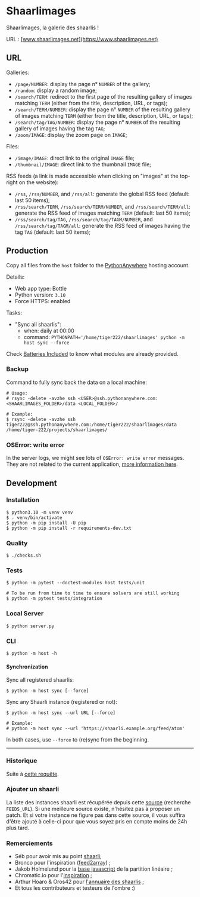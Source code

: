 # Shaarlimages

Shaarlimages, la galerie des shaarlis !

URL : [www.shaarlimages.net](https://www.shaarlimages.net)

## URL

Galleries:
- `/page/NUMBER`: display the page n° `NUMBER` of the gallery;
- `/random`: display a random image;
- `/search/TERM`: redirect to the first page of the resulting gallery of images matching `TERM` (either from the title, description, URL, or tags);
- `/search/TERM/NUMBER`: display the page n° `NUMBER` of the resulting gallery of images matching `TERM` (either from the title, description, URL, or tags);
- `/search/tag/TAG/NUMBER`: display the page n° `NUMBER` of the resulting gallery of images having the tag `TAG`;
- `/zoom/IMAGE`: display the zoom page on `IMAGE`;

Files:
- `/image/IMAGE`: direct link to the original `IMAGE` file;
- `/thumbnail/IMAGE`: direct link to the thumbnail `IMAGE` file;

RSS feeds (a link is made accessible when clicking on "images" at the top-right on the website):
- `/rss`, `/rss/NUMBER`, and `/rss/all`: generate the global RSS feed (default: last 50 items);
- `/rss/search/TERM`, `/rss/search/TERM/NUMBER`, and `/rss/search/TERM/all`: generate the RSS feed of images matching `TERM` (default: last 50 items);
- `/rss/search/tag/TAG`, `/rss/search/tag/TAGM/NUMBER`, and `/rss/search/tag/TAGM/all`: generate the RSS feed of images having the tag `TAG` (default: last 50 items);

## Production

Copy all files from the `host` folder to the [PythonAnywhere](https://www.pythonanywhere.com) hosting account.

Details:
- Web app type: Bottle
- Python version: `3.10`
- Force HTTPS: enabled

Tasks:
- "Sync all shaarlis":
  - when: daily at 00:00
  - command: `PYTHONPATH='/home/tiger222/shaarlimages' python -m host sync --force`

Check [Batteries Included](https://www.pythonanywhere.com/batteries_included/) to know what modules are already provided.

### Backup

Command to fully sync back the data on a local machine:

```console
# Usage:
# rsync -delete -avzhe ssh <USER>@ssh.pythonanywhere.com:<SHAARLIMAGES_FOLDER>/data <LOCAL_FOLDER>/

# Example:
$ rsync -delete -avzhe ssh tiger222@ssh.pythonanywhere.com:/home/tiger222/shaarlimages/data /home/tiger-222/projects/shaarlimages/
```

### OSError: write error

In the server logs, we might see lots of `OSError: write error` messages. They are not related to the current application, [more information here](https://www.pythonanywhere.com/forums/topic/13591/).

## Development

### Installation

```console
$ python3.10 -m venv venv
$ . venv/bin/activate
$ python -m pip install -U pip
$ python -m pip install -r requirements-dev.txt
```

### Quality

```console
$ ./checks.sh
```

### Tests

```console
$ python -m pytest --doctest-modules host tests/unit

# To be run from time to time to ensure solvers are still working
$ python -m pytest tests/integration
```

### Local Server

```console
$ python server.py
```

### CLI

```console
$ python -m host -h
```

#### Synchronization

Sync all registered shaarlis:

```console
$ python -m host sync [--force]
```

Sync any Shaarli instance (registered or not):

```console
$ python -m host sync --url URL [--force]

# Example:
# python -m host sync --url 'https://shaarli.example.org/feed/atom'
```

In both cases, use `--force` to (re)sync from the beginning.

---

### Historique

Suite à [cette requête](http://sebsauvage.net/paste/?b1176a415f9bbe17#CIT+sEj+1tsMW8IAWBipoVJiNBcgLt81Gm79rxuiVnU).  

### Ajouter un shaarli

La liste des instances shaarli est récupérée depuis cette [source](host/constants.py#L28) (recherche `FEEDS_URL`).
Si une meilleure source existe, n'hésitez pas à proposer un patch.
Et si votre instance ne figure pas dans cette source, il vous suffira d'être ajouté à celle-ci pour que vous soyez pris en compte moins de 24h plus tard.

### Remerciements

- Séb pour avoir mis au point [shaarli](http://sebsauvage.net/wiki/doku.php?id=php:shaarli);
- Bronco pour l'inspiration ([feed2array](http://www.warriordudimanche.net/article178/feed2array-obtenir-un-flux-rss-atom-sous-forme-de-tableau)) ;
- Jakob Holmelund pour la [base javascript](https://github.com/jakobholmelund/fitpicsjs) de la partition linéaire ;
- Chromatic.io pour l'[inspiration](http://www.chromatic.io/FQrLQsb) ;
- Arthur Hoaro & Oros42 pour [l'annuaire des shaarlis](https://github.com/Oros42/shaarli-api) ;
- Et tous les contributeurs et testeurs de l'ombre :)
